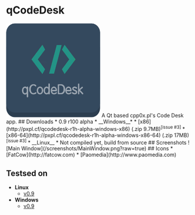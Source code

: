 # qCodeDesk

<img src="/res/qCodeDesk.png?raw=true" width="256" height="256" alt="qCodeDesk logo"/>
A Qt based cpp0x.pl's Code Desk app.
## Downloads
* 0.9 r100 alpha
  * __Windows__*
    * [x86](http://pxpl.cf/qcodedesk-r1h-alpha-windows-x86) (.zip 9.7MB)<sup>[issue #3]</sup>
    * [x86-64](http://pxpl.cf/qcodedesk-r1h-alpha-windows-x86-64) (.zip 17MB)<sup>[issue #3]</sup>
  * __Linux__
    * Not compiled yet, build from source
## Screenshots
![Main Window](/screenshots/MainWindow.png?raw=true)
## Icons
* [FatCow](http://fatcow.com)
* [Paomedia](http://www.paomedia.com)

## Testsed on
* __Linux__
  * [v0.9](https://github.com/MrPoxipol/qcodedesk/wiki/Tests-Linux-v0.9)
* __Windows__
  * [v0.9](https://github.com/MrPoxipol/qcodedesk/wiki/Tests-Windows-v0.9)
